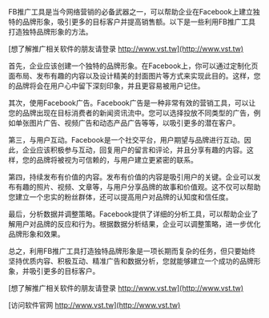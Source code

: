 FB推广工具是当今网络营销的必备武器之一，可以帮助企业在Facebook上建立独特的品牌形象，吸引更多的目标客户并提高销售额。以下是一些利用FB推广工具打造独特品牌形象的方法。

[想了解推广相关软件的朋友请登录 http://www.vst.tw](http://www.vst.tw)

首先，企业应该创建一个独特的品牌形象。在Facebook上，你可以通过定制化页面布局、发布有趣的内容以及设计精美的封面图片等方式来实现此目的。这样，您的品牌将会在用户心中留下深刻印象，并且更容易被用户记住。

其次，使用Facebook广告。Facebook广告是一种非常有效的营销工具，可以让您的品牌出现在目标消费者的新闻资讯流中。您可以选择投放不同类型的广告，例如单张图片广告、视频广告和动态产品广告等等，以吸引更多的潜在客户。

第三，与用户互动。Facebook是一个社交平台，用户期望与品牌进行互动。因此，企业应该积极参与互动，回复用户的留言和评论，并且分享有趣的内容。这样，您的品牌将被视为可信赖的，与用户建立更紧密的联系。

第四，持续发布有价值的内容。发布有价值的内容是吸引用户的关键。企业可以发布有趣的照片、视频、文章等，与用户分享品牌的故事和价值观。这不仅可以帮助您建立一个忠实的粉丝群体，还可以提高用户对品牌的认知度和信任度。

最后，分析数据并调整策略。Facebook提供了详细的分析工具，可以帮助企业了解用户对品牌的反应和行为。根据数据分析结果，企业可以调整策略，进一步优化品牌形象和效果。

总之，利用FB推广工具打造独特品牌形象是一项长期而复杂的任务，但只要始终坚持优质内容、积极互动、精准广告和数据分析，您就能够建立一个成功的品牌形象，并吸引更多的目标客户。

[想了解推广相关软件的朋友请登录 http://www.vst.tw](http://www.vst.tw)


[访问软件官网 http://www.vst.tw](http://www.vst.tw)
